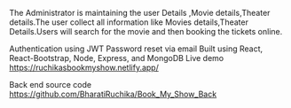 The Administrator is maintaining the user Details ,Movie details,Theater details.The user collect all information like Movies details,Theater Details.Users will search for the movie and then booking the tickets online.

Authentication using JWT
Password reset via email
Built using React, React-Bootstrap, Node, Express, and MongoDB
Live demo
https://ruchikasbookmyshow.netlify.app/

Back end source code
https://github.com/BharatiRuchika/Book_My_Show_Back
